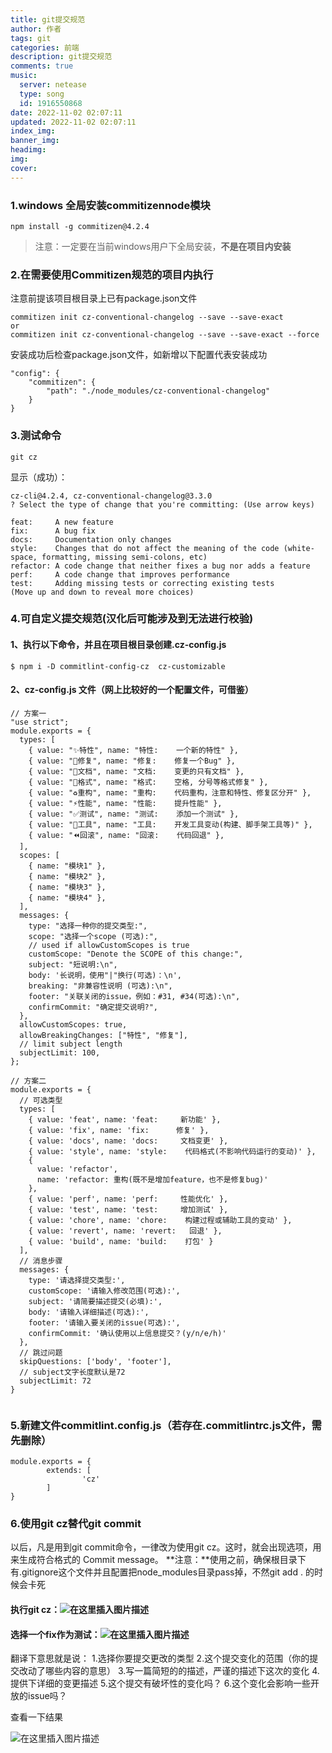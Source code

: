 ```yaml
---
title: git提交规范
author: 作者
tags: git
categories: 前端
description: git提交规范
comments: true
music:
  server: netease
  type: song
  id: 1916550868
date: 2022-11-02 02:07:11
updated: 2022-11-02 02:07:11
index_img:
banner_img:
headimg:
img:
cover:
---
```


### 1.windows 全局安装commitizennode模块
```
npm install -g commitizen@4.2.4
```

> 注意：一定要在当前windows用户下全局安装，**不是在项目内安装**

### 2.在需要使用Commitizen规范的项目内执行
注意前提该项目根目录上已有package.json文件

```
commitizen init cz-conventional-changelog --save --save-exact
or
commitizen init cz-conventional-changelog --save --save-exact --force

```


安装成功后检查package.json文件，如新增以下配置代表安装成功

```
"config": {
    "commitizen": {
    	"path": "./node_modules/cz-conventional-changelog"
    }
}
```

### 3.测试命令

```
git cz
```


显示（成功）：

 ```
 cz-cli@4.2.4, cz-conventional-changelog@3.3.0
 ? Select the type of change that you're committing: (Use arrow keys)
 
feat:     A new feature
fix:      A bug fix
docs:     Documentation only changes
style:    Changes that do not affect the meaning of the code (white-space, formatting, missing semi-colons, etc) 
refactor: A code change that neither fixes a bug nor adds a feature
perf:     A code change that improves performance
test:     Adding missing tests or correcting existing tests
 (Move up and down to reveal more choices)
 ```

### 4.可自定义提交规范(汉化后可能涉及到无法进行校验)
#### 1、执行以下命令，并且在项目根目录创建.cz-config.js

```
$ npm i -D commitlint-config-cz  cz-customizable
```

#### 2、cz-config.js 文件（网上比较好的一个配置文件，可借鉴）
```
// 方案一
"use strict";
module.exports = {
  types: [
    { value: "✨特性", name: "特性:    一个新的特性" },
    { value: "🐛修复", name: "修复:    修复一个Bug" },
    { value: "📝文档", name: "文档:    变更的只有文档" },
    { value: "💄格式", name: "格式:    空格, 分号等格式修复" },
    { value: "♻️重构", name: "重构:    代码重构，注意和特性、修复区分开" },
    { value: "⚡️性能", name: "性能:    提升性能" },
    { value: "✅测试", name: "测试:    添加一个测试" },
    { value: "🔧工具", name: "工具:    开发工具变动(构建、脚手架工具等)" },
    { value: "⏪回滚", name: "回滚:    代码回退" },
  ],
  scopes: [
    { name: "模块1" },
    { name: "模块2" },
    { name: "模块3" },
    { name: "模块4" },
  ],
  messages: {
    type: "选择一种你的提交类型:",
    scope: "选择一个scope (可选):",
    // used if allowCustomScopes is true
    customScope: "Denote the SCOPE of this change:",
    subject: "短说明:\n",
    body: '长说明，使用"|"换行(可选)：\n',
    breaking: "非兼容性说明 (可选):\n",
    footer: "关联关闭的issue，例如：#31, #34(可选):\n",
    confirmCommit: "确定提交说明?",
  },
  allowCustomScopes: true,
  allowBreakingChanges: ["特性", "修复"],
  // limit subject length
  subjectLimit: 100,
};

// 方案二
module.exports = {
  // 可选类型
  types: [
    { value: 'feat', name: 'feat:     新功能' },
    { value: 'fix', name: 'fix:      修复' },
    { value: 'docs', name: 'docs:     文档变更' },
    { value: 'style', name: 'style:    代码格式(不影响代码运行的变动)' },
    {
      value: 'refactor',
      name: 'refactor: 重构(既不是增加feature，也不是修复bug)'
    },
    { value: 'perf', name: 'perf:     性能优化' },
    { value: 'test', name: 'test:     增加测试' },
    { value: 'chore', name: 'chore:    构建过程或辅助工具的变动' },
    { value: 'revert', name: 'revert:   回退' },
    { value: 'build', name: 'build:    打包' }
  ],
  // 消息步骤
  messages: {
    type: '请选择提交类型:',
    customScope: '请输入修改范围(可选):',
    subject: '请简要描述提交(必填):',
    body: '请输入详细描述(可选):',
    footer: '请输入要关闭的issue(可选):',
    confirmCommit: '确认使用以上信息提交？(y/n/e/h)'
  },
  // 跳过问题
  skipQuestions: ['body', 'footer'],
  // subject文字长度默认是72
  subjectLimit: 72
}


```

### 5.新建文件commitlint.config.js（若存在.commitlintrc.js文件，需先删除）

```
module.exports = {
        extends: [
                'cz'
        ]
}

```

### 6.使用git cz替代git commit
以后，凡是用到git commit命令，一律改为使用git cz。这时，就会出现选项，用来生成符合格式的 Commit message。
**注意：**使用之前，确保根目录下有.gitignore这个文件并且配置把node_modules目录pass掉，不然git add . 的时候会卡死

#### 执行git cz：![在这里插入图片描述](https://img-blog.csdnimg.cn/20201101213713533.png?x-oss-process=image/watermark,type_ZmFuZ3poZW5naGVpdGk,shadow_10,text_aHR0cHM6Ly9ibG9nLmNzZG4ubmV0L2Zlc2ZzZWZncw==,size_16,color_FFFFFF,t_70#pic_center)

#### 选择一个fix作为测试：![在这里插入图片描述](https://img-blog.csdnimg.cn/20201101214146886.png?x-oss-process=image/watermark,type_ZmFuZ3poZW5naGVpdGk,shadow_10,text_aHR0cHM6Ly9ibG9nLmNzZG4ubmV0L2Zlc2ZzZWZncw==,size_16,color_FFFFFF,t_70#pic_center)

翻译下意思就是说：
1.选择你要提交更改的类型
2.这个提交变化的范围（你的提交改动了哪些内容的意思）
3.写一篇简短的的描述，严谨的描述下这次的变化
4.提供下详细的变更描述
5.这个提交有破坏性的变化吗？
6.这个变化会影响一些开放的issue吗？

查看一下结果

![在这里插入图片描述](https://img-blog.csdnimg.cn/20201101215345448.png?x-oss-process=image/watermark,type_ZmFuZ3poZW5naGVpdGk,shadow_10,text_aHR0cHM6Ly9ibG9nLmNzZG4ubmV0L2Zlc2ZzZWZncw==,size_16,color_FFFFFF,t_70#pic_center)

